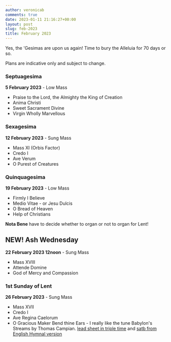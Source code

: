```yaml
---
author: veronicab
comments: true
date: 2023-01-11 21:16:27+00:00
layout: post
slug: feb-2023
title: February 2023
---
```


Yes, the 'Gesimas are upon us again! Time to bury the Alleluia for 70 days or so.

Plans are indicative only and subject to change.

### Septuagesima

**5 February 2023** - Low Mass

* Praise to the Lord, the Almighty the King of Creation
* Anima Christi
* Sweet Sacrament Divine
* Virgin Wholly Marvellous

### Sexagesima

**12 February 2023** - Sung Mass

* Mass XI (Orbis Factor)
* Credo I
* Ave Verum
* O Purest of Creatures

### Quinquagesima

**19 February 2023** - Low Mass

* Firmly I Believe
* Medio Vitae - or Jesu Dulcis
* O Bread of Heaven
* Help of Christians


**Nota Bene** have to decide whether to organ or not to organ for Lent!


## NEW! Ash Wednesday

**22 February 2023 12noon** - Sung Mass

* Mass XVIII
* Attende Domine
* God of Mercy and Compassion

### 1st Sunday of Lent

**26 February 2023** - Sung Mass

* Mass XVII
* Credo I
* Ave Regina Caelorum
* O Gracious Maker Bend thine Ears - I really like the tune Babylon's Streams by Thomas Campian. [lead sheet in triple time](/pdf/hymns/OGraciousMaker-leadsheet.pdf) and [satb from English Hymnal version](/pdf/hymns/OGraciousMaker-BabylonStreams.pdf)


